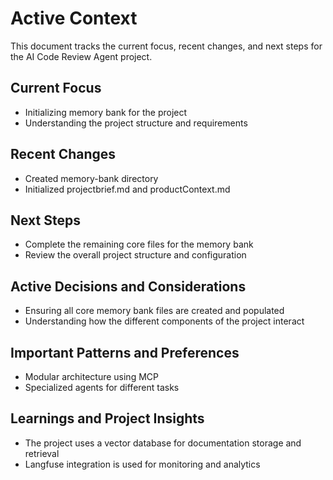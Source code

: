 # Active Context

This document tracks the current focus, recent changes, and next steps for the AI Code Review Agent project.

## Current Focus
- Initializing memory bank for the project
- Understanding the project structure and requirements

## Recent Changes
- Created memory-bank directory
- Initialized projectbrief.md and productContext.md

## Next Steps
- Complete the remaining core files for the memory bank
- Review the overall project structure and configuration

## Active Decisions and Considerations
- Ensuring all core memory bank files are created and populated
- Understanding how the different components of the project interact

## Important Patterns and Preferences
- Modular architecture using MCP
- Specialized agents for different tasks

## Learnings and Project Insights
- The project uses a vector database for documentation storage and retrieval
- Langfuse integration is used for monitoring and analytics

